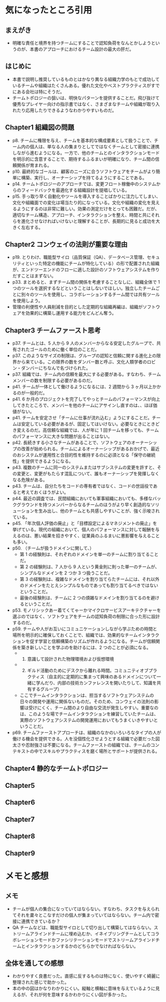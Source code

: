 # 気になったところ引用

## まえがき

- 明確な責任と境界を持つチームにすることで認知負荷をなんとかしようというのが、本書のアプローチにおけるチーム設計の最大の肝だ。

## はじめに

- 本書で説明し推奨しているものとはかなり異なる組織力学のもとで成功しているチームや組織はたくさんある。優れた文化やベストプラクティスがすでにある会社は特にそうだ。
- チームトポロジーの狙いは、明快なパターンを提供することだ。飛び抜けて優秀なプレイヤー向けの指示書ではなく、さまざまなチームや組織が取り入れたり応用したりできるようなわかりやすいものだ。

## Chapter1 組織図の問題

- p8. チームに権限を与え、チームを基本的な構成要素として扱うことで、チーム内の個人は、単なる人の集まりとしてではなくチームとして密接に連携しながら進むようになる。一方で、他のチームとのインタラクションモードを明示的に含意することで、期待するふるまいが明確になり、チーム間の信頼関係が育まれる。
- p10. 最終的なゴールは、顧客のニーズに合うソフトウェアをチームがより簡単に構築、実行し、オーナーシップを持てるようにすることである。
- p14. チームトポロジーのアプローチでは、変更フロート稼働中のシステムからのフィードバックを最適化する組織設計を提唱している。
- p15. 手っ取り早く自動化やツールを導入することばかりに注力してしまい、文化や組織面での変化は場当たり的になっている。文化や組織の変化を見えるようにするのは非常に難しい。効果の測定だけをとっても困難だ。だが、適切なチーム構造、アプローチ、インタラクションを整え、時間と共にそれらを進化させなければいけないと理解することが、長期的に見ると成功を大きく左右する。

## Chapter2 コンウェイの法則が重要な理由

- p19. とりわけ、職能型サイロ（品質保証（QA）、データベース管理、セキュリティといった特定の機能にチームが特化している）の形で配置された組織が、エンドツーエンドのフローに適した設計のソフトウェアシステムを作りだすことはまずない。
- p33. まとめると、まずチーム間の関係を考慮することなしに、組織全体で 1 つのツールを選択するなどということはしないでほしい。独立したチームごとに別々のツールを使用し、コラボレーションするチーム間では共有ツールを使用しよう。
- 管理の利便性や人員削減を目的とした定期的な組織再編は、組織がソフトウェアを効果的に構築し運用する能力をどんどん奪う。

## Chapter3 チームファースト思考

- p37. チームとは、5 人から 9 人のメンバーからなる安定したグループで、共有されたゴールのために働く単位のことだ。
- p37. このようなサイズの制限は、グループの認知と信頼に関する進化上の限界から来ている。この限界の数をダンバー数と呼ぶ、文化人類学者のロビン・ダンバーにちなんで名づけられた。
- p37. 組織では、チーム内の信頼を最大にする必要がある。すなわち、チームメンバーの数を制限する必要があるのだ。
- p41. チームが一体として働けるようになるには、2 週間から 3 ヶ月以上かかるのが一般的だ。
- p41. 6 か月のプロジェクトを完了してやっとチームのパフォーマンスが向上してきたところで、メンバーを他のチームにアサインし直すのは、、ほぼ価値がない。
- p41. チームを安定させ「チームに仕事が流れ込む」ようにすることだ。チームは安定している必要があるが、固定してはいけない。必要なときにときどき変えるのだ。高信頼な組織では、人が年に 1 回チームを移っても、チームのパフォーマンスに大きな問題が出ることはない。
- p42. 長続きする小さなチームがあることで、ソフトウェアのオーナーシップの改善が始められる。チームによるオーナーシップがあるおかげで、最近のおシステムが運用性と合目的性を維持するのに必須となる「保守の継続性」を提供できるようになる。
- p43. 複数のチームに同一のシステムまたはサブシステムの変更を許すと、その変更と、変更がもたらす混乱について、誰もオーナーシップを発揮しなくなる危険がある。
- p43. チームは、自分たちをコードの専有者ではなく、コードの世話役であると考えておくほうがよい。
- p44. 最近の調査では、民間組織においても軍事組織においても、多様なバックグラウンドを持つメンバーからなるチームのほうがより早く創造的なソリューションを生み出し、他のチームとも共感しやすいことが、強く示唆されている。
- p45. 「年次個人評価の廃止」と「目標設定によるマネジメントの廃止」を挙げている。現代の組織において、個人のパフォーマンスに対して報酬を与えるのは、悪い結果を招きやすく、従業員のふるまいに悪影響を与えることも多い。
- p50. （チームが扱うドメインに関して、）
  - 第 1 の経験則は、それぞれのドメインを単一のチームに割り当てることだ。
  - 第 2 の経験則は、7 人から 9 人という黄金則に則った単一のチームが、シンプルなドメインを 2 つか 3 つ扱うことだ。
  - 第 3 の経験則は、複雑なドメインを割り当てらたチームには、それ以外のドメインをたとえシンプルなものであっても割り当てるべきではないということだ。
  - 最後の経験則は、チームに 2 つの煩雑なドメインを割り当てるのを避けるということだ。
- p53. モノリシックあー着てくてゃーかマイクロサービスアーキテクチャーを選ぶのではなく、ソフトウェアをチームの認知負荷の制限に合った形に設計するのだ。
- p59. チームや人がお互いにコミュニケーションしながら学ぶための時間と場所を明示的に確保しておくことで、組織では、効果的なチームインタラクションを促す学習と信頼構築のリズムが作れるようになる。チームが信頼関係を築き新しいことを学ぶのを助けるには、2 つのことが必須になる。
  - 1. 意識して設計された物理環境および仮想環境
  - 2. ギルド活動のためにデスクから離れる時間。コミュニティオブプラクティス（自主的に定期的に集まって興味のあるドメインについて一緒に学んだり、内部の技術カンファレンスを開いたりして、知識を共有するグループ）
  - ここでチームインタラクションは、担当するソフトウェアシステムの日々の開発や運用に関係ないものだ。そのため、コンウェイの法則の影響は受けにくく、チーム間のより自由な交流が発生しやすい。重要なのは、このような場でチームインタラクションを練習していたチームは、実際のソフトウェアシステムの開発運用においてもうまくいきやすいということだ。
- p69. チームファーストアプローチは、組織のなかのいろいろなタイプの人が働ける機会を提供できる。人を没個性化させようとする組織で必要だった図太さや忍耐強さは不要になる。チームファーストの組織では、チームのコンテキストの中でスキルやプラクティスを磨く場所とサポートが提供される。

## Chapter4 静的なチームトポロジー

## Chapter5

## Chapter6

## Chapter7

## Chapter8

## Chapter9

# メモと感想

## メモ

- チームが個人の集合になっていてはならない。すなわち、タスクを与えられてそれを粛々とこなすだけの個人が集まっていてはならない。チーム内で密接に連携できているか？
- QA チームなどは、職能型サイロとして切り出して構築してはならない。ストリームアラインドチームに埋め込むか、イネイブリングチームとしてコラボレーションモードかファシリテーションモードでストリームアラインドチームとインタラクションするかのどちらかでなければならない。

## 全体を通しての感想

- わかりやすく良書だった。直感に反するものは特になく、使いやすく綺麗に整理された感じで助かった。
- 本の中の図はかなりわかりにくい。縦軸と横軸に意味を与えているように見えるが、それが何を意味するかわかりにくい図が多かった。
